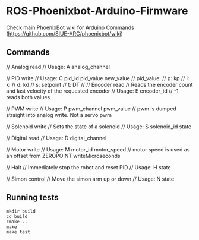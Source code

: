 # ROS-Phoenixbot-Arduino-Firmware

Check main PhoenixBot  wiki for Arduino Commands (https://github.com/SIUE-ARC/phoenixbot/wiki)

## Commands
// Analog read
// Usage: A analog_channel

// PID write
// Usage: C pid_id pid_value new_value
// pid_value:
//   p: kp
//   i: ki
//   d: kd
//   s: setpoint
//   t: DT
//
// Encoder read
// Reads the encoder count and last velocity of the requested encoder
// Usage: E encoder_id
// -1 reads both values
     
// PWM write
// Usage: P pwm_channel pwm_value
// pwm is dumped straight into analog write. Not a servo pwm
     
// Solenoid write
// Sets the state of a solenoid
// Usage: S solenoid_id state

// Digital read
// Usage: D digital_channel

// Motor write
// Usage: M motor_id motor_speed
// motor speed is used as an offset from ZEROPOINT writeMicroseconds
        
// Halt
// Immediately stop the robot and reset PID
// Usage: H state

// Simon control
// Move the simon arm up or down
// Usage: N state

## Running tests
```
mkdir build
cd build
cmake ..
make
make test
```
